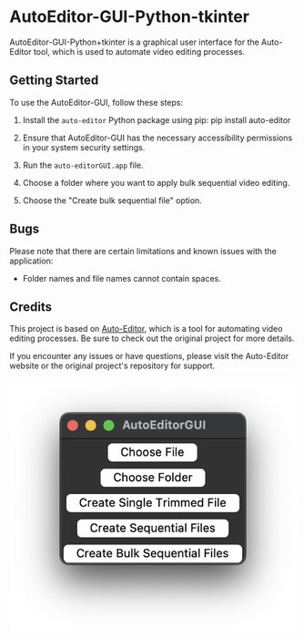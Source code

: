 # AutoEditor-GUI-Python-tkinter

AutoEditor-GUI-Python+tkinter is a graphical user interface for the Auto-Editor tool, which is used to automate video editing processes.

## Getting Started

To use the AutoEditor-GUI, follow these steps:

1. Install the `auto-editor` Python package using pip: pip install auto-editor
 
2. Ensure that AutoEditor-GUI has the necessary accessibility permissions in your system security settings.

3. Run the `auto-editorGUI.app` file.

4. Choose a folder where you want to apply bulk sequential video editing.

5. Choose the "Create bulk sequential file" option.

## Bugs

Please note that there are certain limitations and known issues with the application:

- Folder names and file names cannot contain spaces.

## Credits

This project is based on [Auto-Editor](https://auto-editor.com), which is a tool for automating video editing processes. Be sure to check out the original project for more details.

If you encounter any issues or have questions, please visit the Auto-Editor website or the original project's repository for support.

![AutoEditor GUI](https://raw.githubusercontent.com/SurgeonTalus/AutoEditor-GUI-Python-tkinter/main/autoeditorgui.png)
